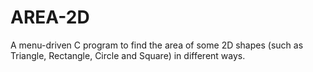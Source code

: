 # AREA-2D
A menu-driven C program to find the area of some 2D shapes (such as Triangle, Rectangle, Circle and Square) in different ways.


